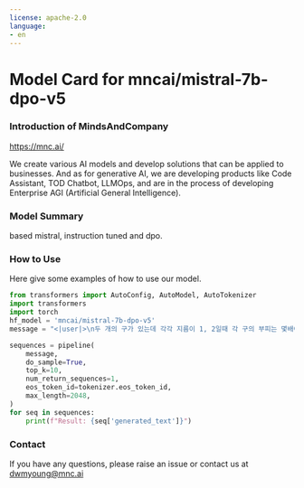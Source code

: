 ```yaml
---
license: apache-2.0
language:
- en
---
```

# Model Card for mncai/mistral-7b-dpo-v5

### Introduction of MindsAndCompany

https://mnc.ai/

We create various AI models and develop solutions that can be applied to businesses. And as for generative AI, we are developing products like Code Assistant, TOD Chatbot, LLMOps, and are in the process of developing Enterprise AGI (Artificial General Intelligence).

### Model Summary
based mistral, instruction tuned and dpo.


### How to Use
Here give some examples of how to use our model.

```python
from transformers import AutoConfig, AutoModel, AutoTokenizer
import transformers
import torch
hf_model = 'mncai/mistral-7b-dpo-v5' 
message = "<|user|>\n두 개의 구가 있는데 각각 지름이 1, 2일때 각 구의 부피는 몇배야? 설명도 같이 해줘.\n<|assistant|>\n"

sequences = pipeline(
    message,
    do_sample=True,
    top_k=10,
    num_return_sequences=1,
    eos_token_id=tokenizer.eos_token_id,
    max_length=2048,
)
for seq in sequences:
    print(f"Result: {seq['generated_text']}")
```


### Contact
If you have any questions, please raise an issue or contact us at dwmyoung@mnc.ai